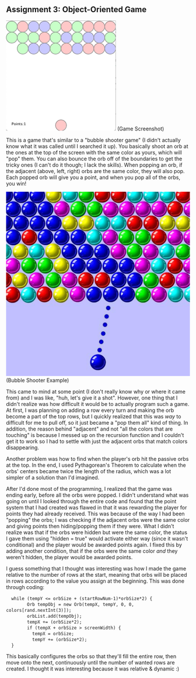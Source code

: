## Assignment 3: Object-Oriented Game

![](IM_Assignment3_Screenshot.png)
(Game Screenshot)

This is a game that's similar to a "bubble shooter game" (I didn't actually know what it was called until I searched it up).
You basically shoot an orb at the ones at the top of the screen with the same color as yours, which will "pop" them. You can
also bounce the orb off of the boundaries to get the tricky ones (I can't do it though; I lack the skills). When popping an
orb, if the adjacent (above, left, right) orbs are the same color, they will also pop. Each popped orb will give you a point, and when you pop all of the orbs, you win!

![](bubble_shooter_example.jpg)
(Bubble Shooter Example)

This came to mind at some point (I don't really know why or where it came from) and I was like, "huh, let's give it a shot".
However, one thing that I didn't realize was how difficult it would be to actually program such a game. At first, I was
planning on adding a row every turn and making the orb become a part of the top rows, but I quickly realized that this was
*way* to difficult for me to pull off, so it just became a "pop them all" kind of thing. In addition, the reason behind 
"adjacent" and not "all the colors that are touching" is because I messed up on the recursion function and I couldn't get it
to work so I had to settle with just the adjacent orbs that match colors disappearing.

Another problem was how to find when the player's orb hit the passive orbs at the top. In the end, I used Pythagorean's Theorem
to calculate when the orbs' centers became twice the length of the radius, which was a lot simpler of a solution than I'd
imagined.

After I'd done most of the programming, I realized that the game was ending early, before all the orbs were popped. I didn't
understand what was going on until I looked through the entire code and found that the point system that I had created was 
flawed in that it was rewarding the player for points they had already received. This was because of the way I had been 
"popping" the orbs; I was checking if the adjacent orbs were the same color and giving points then hiding/popping them if 
they were. What I didn't realize was that if the orbs were hidden but were the same color, the status I gave them using 
"hidden = true" would activate either way (since it wasn't conditional) and the player would be awarded points again. I 
fixed this by adding another condition, that if the orbs were the same color *and* they weren't hidden, the player would be 
awarded points.

I guess something that I thought was interesting was how I made the game relative to the number of rows at the start, 
meaning that orbs will be placed in rows according to the value you assign at the beginning. This was done through coding:

      while (tempY <= orbSize + (startRowNum-1)*orbSize*2) {
            Orb tempObj = new Orb(tempX, tempY, 0, 0, colors[rand.nextInt(3)]);
            orbList.add(tempObj);
            tempX += (orbSize*2);
            if (tempX + orbSize > screenWidth) {
              tempX = orbSize;
              tempY += (orbSize*2);
      }
      
This basically configures the orbs so that they'll fill the entire row, then move onto the next, continuously until the 
number of wanted rows are created. I thought it was interesting because it was relative & dynamic :)
